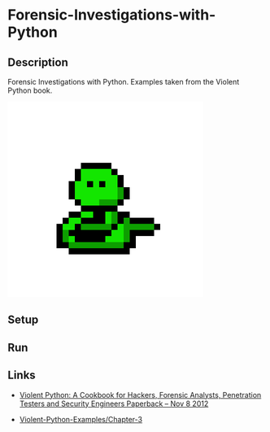 # Forensic-Investigations-with-Python

## Description

Forensic Investigations with Python. Examples taken from the Violent Python book.

![Snake](Snake.gif?raw=true "Snake")

## Setup


## Run


## Links

- [Violent Python: A Cookbook for Hackers, Forensic Analysts, Penetration Testers and Security Engineers Paperback – Nov 8 2012](https://www.amazon.ca/Violent-Python-Cookbook-Penetration-Engineers/dp/1597499579)

- [Violent-Python-Examples/Chapter-3](https://github.com/shadow-box/Violent-Python-Examples/tree/master/Chapter-3)
